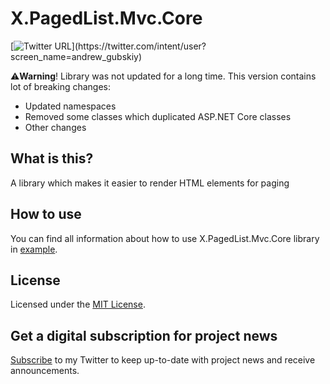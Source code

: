 # X.PagedList.Mvc.Core
[![Twitter URL](https://img.shields.io/twitter/url/https/twitter.com/andrew_gubskiy.svg?style=social&label=Follow%20me!)](https://twitter.com/intent/user?screen_name=andrew_gubskiy)


⚠️**Warning**!
Library was not updated for a long time. This version contains lot of breaking changes:
- Updated namespaces
- Removed some classes which duplicated ASP.NET Core classes
- Other changes

## What is this?
A library which makes it easier to render HTML elements for paging

## How to use
You can find all information about how to use X.PagedList.Mvc.Core library in [example](https://github.com/dncuug/X.PagedList/tree/master/examples/Example.Website).

## License
Licensed under the [MIT License](http://www.opensource.org/licenses/mit-license.php).

## Get a digital subscription for project news
[Subscribe](https://twitter.com/intent/user?screen_name=andrew_gubskiy) to my Twitter to keep up-to-date with project news and receive announcements.
